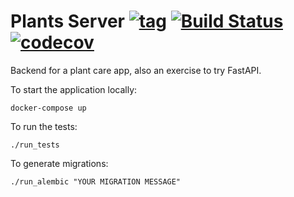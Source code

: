 # Plants Server [![tag](https://img.shields.io/github/tag/namelivia/plants-server.svg)](https://github.com/namelivia/plants-server/releases) [![Build Status](https://travis-ci.com/namelivia/plants-server.svg?branch=master)](https://travis-ci.com/namelivia/plants-server) [![codecov](https://codecov.io/gh/namelivia/plants-server/branch/master/graph/badge.svg)](https://codecov.io/gh/namelivia/plants-server)

Backend for a plant care app, also an exercise to try FastAPI.

To start the application locally:

```
docker-compose up
```



To run the tests:
```
./run_tests
```

To generate migrations:
```
./run_alembic "YOUR MIGRATION MESSAGE"
```
